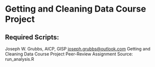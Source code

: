 # Getting and Cleaning Data Course Project

## Required Scripts:

Joseph W. Grubbs, AICP, GISP
joseph.grubbs@outlook.com
Getting and Cleaning Data Course Project
Peer-Review Assignment
Source: run_analysis.R




